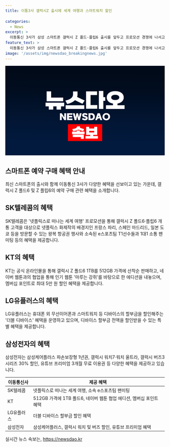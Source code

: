 ```yaml
---
title: 이통3사 갤럭시Z 출시에 세계 여행과 스마트워치 할인

categories:
  - News
excerpt: >
  이동통신 3사가 삼성 스마트폰 갤럭시 Z 폴드·플립6 출시를 앞두고 프로모션 경쟁에 나서고 있습니다. SK텔레콤은 넷플릭스로 떠나는 세계 여행 혜택을, KT는 갤럭시 Z 폴드6 1TB를 512GB 가격에 판매하며 네이버 웹툰과의 협업을 통해 인기 웹툰 마루는 강쥐 에디션을 내놓고, LG유플러스는 더블 디바이스 혜택을 선보였습니다. 예약 고객 대상으로 다양한 혜택을 제공하며, 삼성전자도 다양한 혜택을 제공하고 있습니다.
feature_text: >
  이동통신 3사가 삼성 스마트폰 갤럭시 Z 폴드·플립6 출시를 앞두고 프로모션 경쟁에 나서고 있습니다. SK텔레콤은 넷플릭스로 떠나는 세계 여행 혜택을, KT는 갤럭시 Z 폴드6 1TB를 512GB 가격에 판매하며 네이버 웹툰과의 협업을 통해 인기 웹툰 마루는 강쥐 에디션을 내놓고, LG유플러스는 더블 디바이스 혜택을 선보였습니다. 예약 고객 대상으로 다양한 혜택을 제공하며, 삼성전자도 다양한 혜택을 제공하고 있습니다.
image: '/assets/img/newsdao_breakingnews.jpg'
---
```


<p><img src="/assets/img/newsdao_breakingnews.jpg" alt="koreaapp 속보" /></p>

<h2>스마트폰 예약 구매 혜택 안내</h2>

<p data-ke-size="size16">최신 스마트폰의 출시와 함께 이동통신 3사가 다양한 혜택을 선보이고 있는 가운데, 갤럭시 Z 폴드6 및 Z 플립6의 예약 구매 관련 혜택을 소개합니다.</p>

<h2 data-ke-size="size26">SK텔레콤의 혜택</h2>

<p data-ke-size="size16">SK텔레콤은 '넷플릭스로 떠나는 세계 여행' 프로모션을 통해 갤럭시 Z 폴드6·플립6 개통 고객을 대상으로 넷플릭스 화제작의 배경지인 프랑스 파리, 스페인 마드리드, 일본 도쿄 등을 방문할 수 있는 왕복 항공권 행사와 소속된 e스포츠팀 T1선수들과 1대1 소통 팬미팅 등의 혜택을 제공합니다.</p>

<h2 data-ke-size="size26">KT의 혜택</h2>

<p data-ke-size="size16">KT는 공식 온라인몰을 통해 갤럭시 Z 폴드6 1TB를 512GB 가격에 선착순 판매하고, 네이버 웹툰과의 협업을 통해 인기 웹툰 '마루는 강쥐'를 바탕으로 한 에디션을 내놓으며, 멤버십 포인트로 최대 5만 원 할인 혜택을 제공합니다.</p>

<h2 data-ke-size="size26">LG유플러스의 혜택</h2>

<p data-ke-size="size16">LG유플러스는 휴대폰 외 무선이어폰과 스마트워치 등 디바이스의 할부금을 할인해주는 '더블 디바이스' 혜택을 운영하고 있으며, 디바이스 할부금 전액을 할인받을 수 있는 특별 혜택을 제공합니다.</p>

<h2 data-ke-size="size26">삼성전자의 혜택</h2>

<p data-ke-size="size16">삼성전자는 삼성케어플러스 파손보장형 1년권, 갤럭시 워치7·워치 울트라, 갤럭시 버즈3 시리즈 30% 할인, 유튜브 프리미엄 3개월 무료 이용권 등 다양한 혜택을 제공하고 있습니다.</p>

<table>
    <thead>
        <tr>
            <th>이동통신사</th>
            <th>제공 혜택</th>
        </tr>
    </thead>
    <tbody>
        <tr>
            <td>SK텔레콤</td>
            <td>넷플릭스로 떠나는 세계 여행, 소속 e스포츠팀 팬미팅</td>
        </tr>
        <tr>
            <td>KT</td>
            <td>512GB 가격에 1TB 폴드6, 네이버 웹툰 협업 에디션, 멤버십 포인트 혜택</td>
        </tr>
        <tr>
            <td>LG유플러스</td>
            <td>더블 디바이스 할부금 할인 혜택</td>
        </tr>
        <tr>
            <td>삼성전자</td>
            <td>삼성케어플러스, 갤럭시 워치 및 버즈 할인, 유튜브 프리미엄 혜택</td>
        </tr>
    </tbody>
</table>
실시간 뉴스 속보는, <a href="https://newsdao.kr" rel="dofollow">https://newsdao.kr</a>


